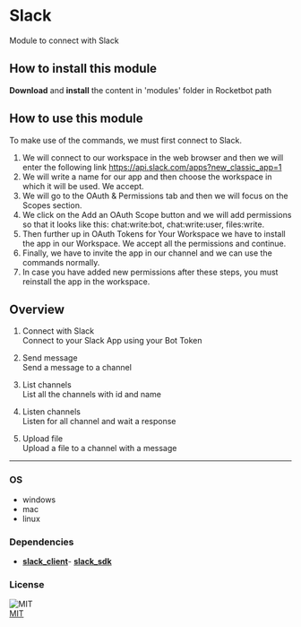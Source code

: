 # Slack
  
Module to connect with Slack  

## How to install this module
  
__Download__ and __install__ the content in 'modules' folder in Rocketbot path  


## How to use this module
  
To make use of the commands, we must first connect to Slack. 
1. We will connect to our workspace in the web browser and then we will enter the following link https://api.slack.com/apps?new_classic_app=1
2. We will write a name for our app and then choose the workspace in which it will be used. We accept.
3. We will go to the OAuth & Permissions tab and then we will focus on the Scopes section.
4. We click on the Add an OAuth Scope button and we will add permissions so that it looks like this: chat:write:bot, chat:write:user, files:write.
5. Then further up in OAuth Tokens for Your Workspace we have to install the app in our Workspace. We accept all the permissions and continue.
6. Finally, we have to invite the app in our channel and we can use the commands normally.
7. In case you have added new permissions after these steps, you must reinstall the app in the workspace.


## Overview


1. Connect with Slack  
Connect to your Slack App using your Bot Token

2. Send message  
Send a message to a channel

3. List channels  
List all the channels with id and name

4. Listen channels  
Listen for all channel and wait a response

5. Upload file  
Upload a file to a channel with a message  




----
### OS

- windows
- mac
- linux

### Dependencies
- [**slack_client**](https://pypi.org/project/slack_client/)- [**slack_sdk**](https://pypi.org/project/slack_sdk/)
### License
  
![MIT](https://camo.githubusercontent.com/107590fac8cbd65071396bb4d04040f76cde5bde/687474703a2f2f696d672e736869656c64732e696f2f3a6c6963656e73652d6d69742d626c75652e7376673f7374796c653d666c61742d737175617265)  
[MIT](http://opensource.org/licenses/mit-license.ph)